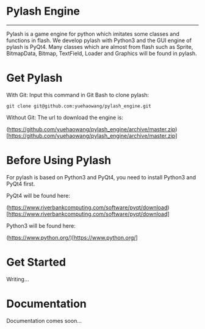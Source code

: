 # Pylash Engine
---------------


Pylash is a game engine for python which imitates some classes and functions in flash. We develop pylash with Python3 and the GUI engine of pylash is PyQt4. Many classes which are almost from flash such as Sprite, BitmapData, Bitmap, TextField, Loader and Graphics will be found in pylash.


# Get Pylash
With Git:
Input this command in Git Bash to clone pylash:
```git
git clone git@github.com:yuehaowang/pylash_engine.git
```

Without Git:
The url to download the engine is: 

(https://github.com/yuehaowang/pylash_engine/archive/master.zip)[https://github.com/yuehaowang/pylash_engine/archive/master.zip]


# Before Using Pylash
For pylash is based on Python3 and PyQt4, you need to install Python3 and PyQt4 first.

PyQt4 will be found here: 

(https://www.riverbankcomputing.com/software/pyqt/download)[https://www.riverbankcomputing.com/software/pyqt/download]

Python3 will be found here:

(https://www.python.org/)[https://www.python.org/]


# Get Started
Writing...

# Documentation
Documentation comes soon...
